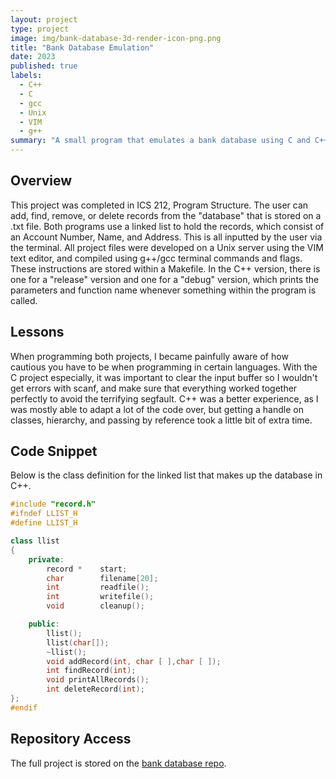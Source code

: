 ```yaml
---
layout: project
type: project
image: img/bank-database-3d-render-icon-png.png
title: "Bank Database Emulation"
date: 2023
published: true
labels:
  - C++
  - C
  - gcc
  - Unix
  - VIM
  - g++
summary: "A small program that emulates a bank database using C and C++."
---
```


## Overview
This project was completed in ICS 212, Program Structure. The user can add, find, remove, or delete records from the "database" that is stored on a .txt file. Both programs use a linked list to hold the records, which consist of an Account Number, Name, and Address. This is all inputted by the user via the terminal. All project files were developed on a Unix server using the VIM text editor, and compiled using g++/gcc terminal commands and flags. These instructions are stored within a Makefile. In the C++ version, there is one for a "release" version and one for a "debug" version, which prints the parameters and function name whenever something within the program is called.

## Lessons
When programming both projects, I became painfully aware of how cautious you have to be when programming in certain languages. With the C project especially, it was important to clear the input buffer so I wouldn't get errors with scanf, and make sure that everything worked together perfectly to avoid the terrifying segfault. C++ was a better experience, as I was mostly able to adapt a lot of the code over, but getting a handle on classes, hierarchy, and passing by reference took a little bit of extra time.

## Code Snippet
Below is the class definition for the linked list that makes up the database in C++.

```cpp
#include "record.h"
#ifndef LLIST_H
#define LLIST_H

class llist
{
    private:
        record *    start;
        char        filename[20];
        int         readfile();
        int         writefile();
        void        cleanup();

    public:
        llist();
        llist(char[]);
        ~llist();
        void addRecord(int, char [ ],char [ ]);
        int findRecord(int);
        void printAllRecords();
        int deleteRecord(int);
};
#endif
```
## Repository Access
The full project is stored on the [bank database repo](https://github.com/zeb1283/bankdatabase).
